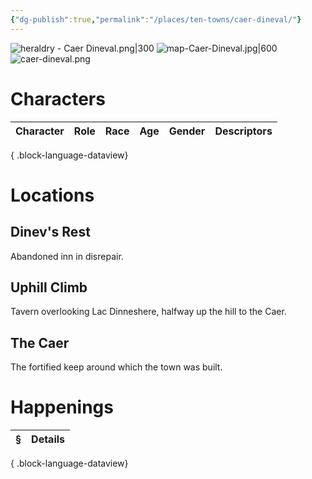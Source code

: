 ```yaml
---
{"dg-publish":true,"permalink":"/places/ten-towns/caer-dineval/"}
---
```


![heraldry - Caer Dineval.png|300](/img/user/_attachments/heraldry/heraldry%20-%20Caer%20Dineval.png)
![map-Caer-Dineval.jpg|600](/img/user/_attachments/maps/ten%20towns/map-Caer-Dineval.jpg)
![caer-dineval.png](/img/user/_attachments/place/caer-dineval.png)
# Characters
| Character | Role | Race | Age | Gender | Descriptors |
| --------- | ---- | ---- | --- | ------ | ----------- |

{ .block-language-dataview}

# Locations
## Dinev's Rest
Abandoned inn in disrepair.
## Uphill Climb
Tavern overlooking Lac Dinneshere, halfway up the hill to the Caer.
## The Caer
The fortified keep around which the town was built.

# Happenings
| § | Details |
| - | ------- |

{ .block-language-dataview}
